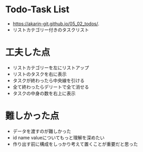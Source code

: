 # Todo-Task List
 
 - https://akarin-git.github.io/05_02_todos/.
 - リストカテゴリー付きのタスクリスト

 # 工夫した点

 - リストカテゴリーを左にリストアップ
 - リストのタスクを右に表示
 - タスクが終わったら中央線を引ける
 - 全て終わったらデリートで全て消せる
 - タスクの中身の数を右上に表示

# 難しかった点

- データを渡すのが難しかった
- id name valueについてもっと理解を深めたい
- 作り出す前に構成をしっかり考えて置くことが重要だと思った